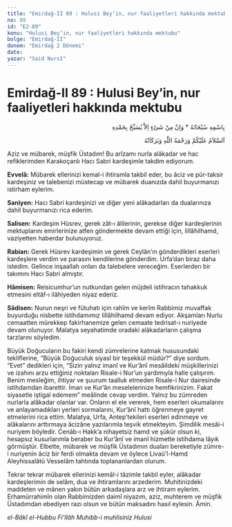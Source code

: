 ```yaml
---
title: "Emirdağ-II 89 : Hulusi Bey’in, nur faaliyetleri hakkında mektubu"
no: 89
id: "E2-89"
konu: "Hulusi Bey’in, nur faaliyetleri hakkında mektubu"
bolge: "Emirdağ-II"
donem: "Emirdağ 2 Dönemi"
date: 
yazar: "Said Nursî"
---
```


# Emirdağ-II 89 : Hulusi Bey’in, nur faaliyetleri hakkında mektubu

<p class="arabic" dir="rtl" title="Meal: “Subhân Allah’ın adıyla” * “Hiçbir şey yoktur ki O'nu hamd ile tesbih etmesin” [İsrâ 17:44]">بِاسْمِهِ سُبْحَانَهُ * وَاِنْ مِنْ شَىْءٍ اِلاَّ يُسَبِّحُ بِحَمْدِهِ</p>

<p class="arabic" dir="rtl" title="Meal: “Allah’ın selâmı, rahmeti ve bereketleri, üzerinize olsun.”">اَلسَّلاَمُ عَلَيْكُمْ وَرَحْمَةُ اللّٰهِ وَبَرَكَاتُهُ</p>

Aziz ve mübarek, müşfik Üstadım! Bu arîzamı nurla alâkadar ve hac refiklerimden Karakoçanlı Hacı Sabri kardeşimle takdim ediyorum.

**Evvelâ:** Mübarek ellerinizi kemal-i ihtiramla takbil eder, bu âciz ve pür-taksir kardeşiniz ve talebenizi müstecap ve mübarek duanızda dahil buyurmanızı istirham eylerim.

**Saniyen:** Hacı Sabri kardeşinizi ve diğer yeni alâkadarları da dualarınıza dahil buyurmanızı rica ederim.

**Salisen:** Kardeşim Hüsrev, gerek zât-ı âlilerinin, gerekse diğer kardeşlerinin mektuplarını emirlerinize atfen göndermekte devam ettiği için, lillâhilhamd, vaziyetten haberdar bulunuyoruz.

**Rabian:** Gerek Hüsrev kardeşimin ve gerek Ceylân’ın gönderdikleri eserleri kardeşlere verdim ve parasını kendilerine gönderdim. Urfa’dan biraz daha istedim. Gelince inşaallah onları da talebelere vereceğim. Eserlerden bir takımını Hacı Sabri almıştır.

**Hâmisen:** Reisicumhur’un nutkundan gelen müjdeli istihracın tahakkuk etmesini eltâf-ı ilâhiyeden niyaz ederiz.

**Sâdisen:** Nurun neşri ve fütuhatı için rahîm ve kerîm Rabbimiz muvaffak buyurduğu nisbette istihdamımız lillâhilhamd devam ediyor. Akşamları Nurlu cemaatten mürekkep fakirhanemize gelen cemaate tedrisat-ı nuriyede devam olunuyor. Malatya seyahatimde oradaki alâkadarların çalışma tarzlarını söyledim.

Büyük Doğucuların bu fakiri kendi zümrelerine katmak hususundaki tekliflerine, “Büyük Doğuculuk siyasî bir teşekkül müdür?” diye sordum. “Evet” dedikleri için, “Sizin yalnız imanî ve Kur’ânî mesâildeki müşkillerinizi ve izahını arzu ettiğiniz noktaları Risale-i Nur’un yardımıyla halle çalışırım. Benim mesleğim, ihtiyar ve şuurum taalluk etmeden Risale-i Nur dairesinde istihdamdan ibarettir. İman ve Kur’ân meselelerinize hemfikrinizim. Fakat siyasetle iştigal edemem” meâlinde cevap verdim. Yalnız bu zümreden nurlarla alâkadar olanlar var. Onların el ele vererek, hem eserleri okumalarını ve anlayamadıkları yerleri sormalarını, Kur’ânî hattı öğrenmeye gayret etmelerini rica ettim. Malatya, Urfa, Antep’tekileri eserleri edinmeye ve alâkalarını arttırmaya âcizâne yazılarımla teşvik etmekteyim. Şimdilik mesâi-i nuriyem böyledir. Cenâb-ı Hakk’a nihayetsiz hamd ve şükür olsun ki, hesapsız kusurlarımla beraber bu Kur’ânî ve imanî hizmette istihdama lâyık görmüştür. Elbette, mübarek ve müşfik Üstadımın duaları bereketiyle zümre-i nuriyenin âciz bir ferdi olmakta devam ve öylece Livaü’l-Hamd Aleyhissalâtü Vesselâm tahtında toplananlardan olurum.

Tekrar tekrar mübarek ellerinizi kemâl-i tâzimle takbil eyler, alâkadar kardeşlerimin de selâm, dua ve ihtiramlarını arzederim. Muhitinizdeki maddeten ve mânen yakın bütün arkadaşlara arz ve ihtiram eylerim. Erhamürrahimîn olan Rabbimizden daimî niyazım, aziz, muhterem ve müşfik Üstadımdan ebediyen razı olsun ve bütün maksadını hasıl eylesin. Âmin.

*el-Bâkî el-Hubbu Fi’llâh*
*Muhibb-i muhlisiniz*
*Hulusi*
